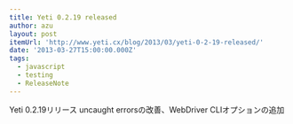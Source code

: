 ```yaml
---
title: Yeti 0.2.19 released
author: azu
layout: post
itemUrl: 'http://www.yeti.cx/blog/2013/03/yeti-0-2-19-released/'
date: '2013-03-27T15:00:00.000Z'
tags:
  - javascript
  - testing
  - ReleaseNote
---
```

Yeti 0.2.19リリース
 uncaught errorsの改善、WebDriver CLIオプションの追加

